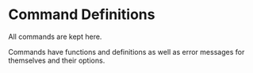 # Command Definitions
All commands are kept here.

Commands have functions and definitions as well as error messages for themselves and their options.
